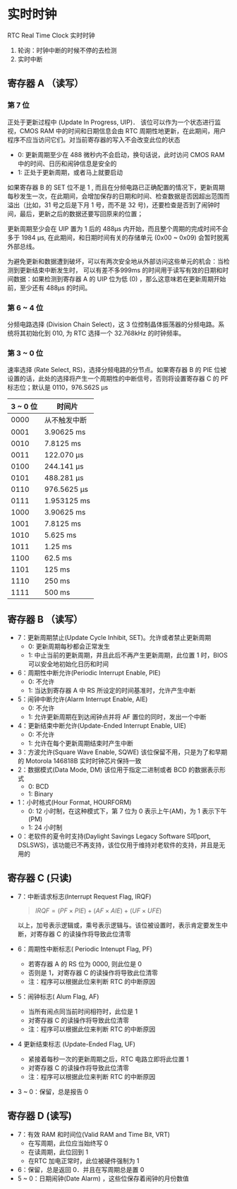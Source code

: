 # 实时时钟

RTC Real Time Clock 实时时钟

1. 轮询：时钟中断的时候不停的去检测
2. 实时中断


## 寄存器 A （读写）

### 第 7 位

正处于更新过程中 (Update In Progress, UIP)． 该位可以作为一个状态进行监视，CMOS RAM 中的时间和日期信息会由 RTC 周期性地更新，在此期间，用户程序不应当访问它们。对当前寄存器的写入不会改变此位的状态

- 0: 更新周期至少在 488 微秒内不会启动，换句话说，此时访问 CMOS RAM 中的时间、日历和闹钟信息是安全的
- 1: 正处于更新周期，或者马上就要启动

如果寄存器 B 的 SET 位不是 1 , 而且在分频电路已正确配置的情况下，更新周期每秒发生一次，在此期间，会增加保存的日期和时间、检查数据是否因超出范围而溢出（比如，31 号之后是下月 1 号，而不是 32 号)，还要检查是否到了闹钟时间，最后，更新之后的数据还要写回原来的位置；

更新周期至少会在 UIP 置为 1 后的 488μs 内开始，而且整个周期的完成时间不会多于 1984 μs, 在此期间，和日期时间有关的存储单元 (0x00 ~ 0x09) 会暂时脱离外部总线。

为避免更新和数据遭到破坏，可以有两次安全地从外部访问这些单元的机会：当检测到更新结束中断发生时， 可以有差不多999ms 的时间用于读写有效的日期和时间数据：如果检测到寄存器 A 的 UIP 位为低 (0) ，那么这意味若在更新周期开始前，至少还有 488μs 的时间。


### 第 6 ~ 4 位

分频电路选择 (Division Chain Select)，这 3 位控制晶体振荡器的分频电路。系统将其初始化到 010, 为 RTC 选择一个 32.768kHz 的时钟频率。


### 第 3 ~ 0 位

速率选择 (Rate Select, RS)，选择分频电路的分节点。如果寄存器 B 的 PIE 位被设置的话，此处的选择将产生一个周期性的中断信号，否则将设置寄存器 C 的 PF 标志位；默认是 0110，976.S62S μs

| 3 ~ 0 位 | 时间片       |
| -------- | ------------ |
| 0000     | 从不触发中断 |
| 0001     | 3.90625 ms   |
| 0010     | 7.8125 ms    |
| 0011     | 122.070 μs   |
| 0100     | 244.141 μs   |
| 0101     | 488.281 μs   |
| 0110     | 976.5625 μs  |
| 0111     | 1.953125 ms  |
| 1000     | 3.90625 ms   |
| 1001     | 7.8125 ms    |
| 1010     | 5.625 ms     |
| 1011     | 1.25 ms      |
| 1100     | 62.5 ms      |
| 1101     | 125 ms       |
| 1110     | 250 ms       |
| 1111     | 500 ms       |


## 寄存器 B （读写）

- 7：更新周期禁止(Update Cycle Inhibit, SET)。允许或者禁止更新周期
    - 0: 更新周期每秒都会正常发生
    - 1: 中止当前的更新周期，井且此后不再产生更新周期，此位置 1 时，BIOS 可以安全地初始化日历和时间
- 6：周期性中断允许(Periodic Interrupt Enable, PIE)
    - 0: 不允许
    - 1: 当达到寄存器 A 中 RS 所设定的时间基准时，允许产生中断
- 5：闹钟中断允许(Alarm Interrupt Enable, AIE)
    - 0: 不允许
    - 1: 允许更新周期在到达闹钟点并将 AF 置位的同时，发出一个中断
- 4：更新结束中断允许(Update-Ended Interrupt Enable, UIE)
    - 0: 不允许
    - 1: 允许在每个更新周期结束时产生中断
- 3：方波允许(Square Wave Enable, SQWE)
    该位保留不用，只是为了和早期的 Motorola 146818B 实时时钟芯片保持一致
- 2：数据模式(Data Mode, DM) 该位用于指定二进制或者 BCD 的数据表示形式
    - 0: BCD
    - 1: Binary
- 1：小时格式(Hour Format, HOURFORM)
    - 0: 12 小时制，在这种模式下，第 7 位为 0 表示上午(AM)，为 1 表示下午(PM)
    - 1: 24 小时制
- 0：老软件的夏令时支持(Daylight Savings Legacy Software S叩port, DSLSWS)，该功能已不再支持，该位仅用于维持对老软件的支持，并且是无用的


## 寄存器 C (只读)

- 7：中断请求标志(Interrupt Request Flag, IRQF)  
    > $IRQF = (PF \times PIE) + (AF \times AIE) + (UF \times UFE)$

    以上，加号表示逻辑或，乘号表示逻辑与。该位被设置时，表示肯定要发生中断，对寄存器 C 的读操作将导致此位清零

- 6：周期性中断标志( Periodic Intenupt Flag, PF)

    - 若寄存器 A 的 RS 位为 0000, 则此位是 0
    - 否则是 1，对寄存器 C 的读操作将导致此位清零
    - 注：程序可以根据此位来判断 RTC 的中断原因

- 5：闹钟标志( Alum Flag, AF)
    - 当所有闹点同当前时间相符时，此位是 1
    - 对寄存器 C 的读操作将导致此位清零
    - 注：程序可以根据此位来判断 RTC 的中断原因

- 4 更新结束标志 (Update-Ended Flag, UF)
    - 紧接着每秒一次的更新周期之后，RTC 电路立即将此位置 1
    - 对寄存器 C 的读操作将导致此位清零
    - 注：程序可以根据此位来判断 RTC 的中断原因

- 3 ~ 0：保留，总是报告 0


## 寄存器 D (读写)

- 7：有效 RAM 和时间位(Valid RAM and Time Bit, VRT)
    - 在写周期，此位应当始终写 0
    - 在读周期，此位回到 1
    - 在RTC 加电正常时，此位被硬件强制为 1
- 6：保留，总是返回 0．并且在写周期总是置 0
- 5 ~ 0：日期闹钟(Date Alarm) ，这些位保存着闹钟的月份数值

